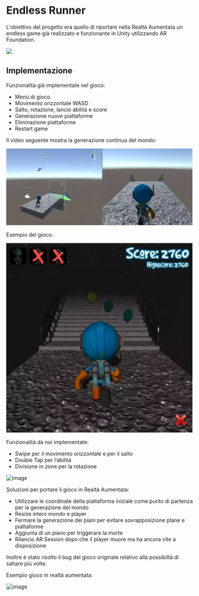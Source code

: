 # Endless Runner
L'obiettivo del progetto era quello di riportare nella Realtà Aumentata un endless game già realizzato e funzionante in Unity utilizzando AR Foundation.

![](.readme/final-frontier.png)

## Implementazione

Funzionalità già implementate nel gioco:

- Menù di gioco
- Movimento orizzontale WASD
- Salto, rotazione, lancio abilità e score
- Generazione nuove piattaforme
- Eliminazione piattaforme
- Restart game

Il video seguente mostra la generazione continua del mondo:

![Platform generation video](.readme/early-animation.webp)

Esempio del gioco:

![Gameplay video](.readme/late-game.webp)

Funzionalità da noi implementate: 
- Swipe per il movimento orizzontale e per il salto
- Double Tap per l’abilità
- Divisione in zone per la rotazione

![image](https://user-images.githubusercontent.com/108952275/183377183-11412a46-208a-4eb1-a628-528b7eab0390.png)

Soluzioni per portare il gioco in Realtà Aumentata:

- Utilizzare le coordinate della piattaforma iniziale come punto di partenza per la generazione del mondo
- Resize intero mondo e player
- Fermare la generazione dei piani per evitare sovrapposizione plane e piattaforme
- Aggiunta di un piano per triggerare la morte
- Rilancio AR Session dopo che il player muore ma ha ancora vite a disposizione

Inoltre è stato risolto il bug del gioco originale relativo alla possibiltà di saltare più volte.

Esempio gioco in realtà aumentata:

![image](https://user-images.githubusercontent.com/108952275/183377419-486eebec-3027-4b95-a631-427609209c8a.png)
